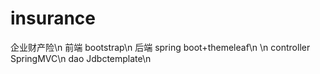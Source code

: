 # insurance
企业财产险\n
前端 bootstrap\n
后端 spring boot+themeleaf\n
\n
controller  SpringMVC\n
dao  Jdbctemplate\n

